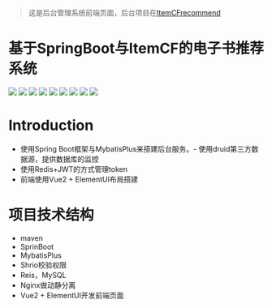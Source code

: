 > 这是后台管理系统前端页面，后台项目在[ItemCFrecommend](https://github.com/Andrew-Cheung-bot/ItemCFrecommend)
# 基于SpringBoot与ItemCF的电子书推荐系统
![](https://img.shields.io/badge/JDK-1.8-brightgreen)
![](https://img.shields.io/badge/SpringBoot-v2.4.2-brightgreen)
![](https://img.shields.io/badge/Druid-v1.1.22-brightgreen)
![](https://img.shields.io/badge/Maven-v4.0.0-brightgreen)
![](https://img.shields.io/badge/Redis-v6.2.1-blue)
![](https://img.shields.io/badge/MySQL-v5.6.2-blue)
![](https://img.shields.io/badge/MySQL-v5.6.2-yellow)
![](https://img.shields.io/badge/Nginx-v1.18.0-yellow)
![](https://img.shields.io/badge/Author-Andrew%20Cheung-lightgrey)

# Introduction
- 使用Spring Boot框架与MybatisPlus来搭建后台服务。- 使用druid第三方数据源，提供数据库的监控
- 使用Redis+JWT的方式管理token
- 前端使用Vue2 + ElementUI布局搭建

# 项目技术结构
- maven
- SprinBoot
- MybatisPlus
- Shrio校验权限
- Reis，MySQL
- Nginx做动静分离
- Vue2 + ElementUI开发前端页面